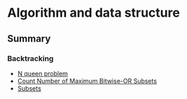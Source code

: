 # Algorithm and data structure

## Summary

### Backtracking
- [N queen problem](./coding_test/n_queen_count.cpp)
- [Count Number of Maximum Bitwise-OR Subsets](./leetcode/count_number_of_maximum_bitwise_or_subsets.md)
- [Subsets](./leetcode/subsets.md)